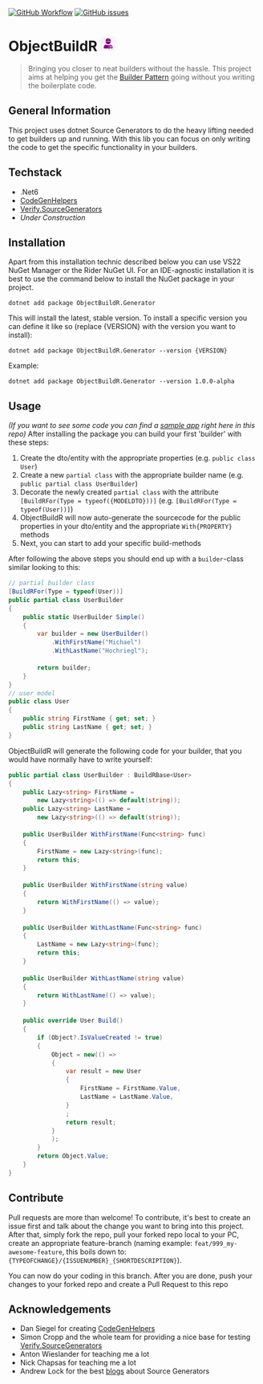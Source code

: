 [![GitHub Workflow](https://github.com/MichaelHochriegl/ObjectBuildR/actions/workflows/build.yml/badge.svg)](https://github.com/MichaelHochriegl/ObjectBuildR/actions/workflows/build-and-test.yml)
[![GitHub issues](https://img.shields.io/github/issues/michaelhochriegl/objectbuildr)](https://github.com/MichaelHochriegl/ObjectBuildR/issues)
# ObjectBuildR <img src="./ObjectBuildR.png" height="30" width="30" >
> Bringing you closer to neat builders without the hassle.
>This project aims at helping you get the [Builder Pattern](https://en.wikipedia.org/wiki/Builder_pattern) going without you writing the boilerplate code.


## General Information
This project uses dotnet Source Generators to do the heavy lifting needed to get builders up and running.
With this lib you can focus on only writing the code to get the specific functionality in your builders.

## Techstack
- .Net6
- [CodeGenHelpers](https://github.com/dansiegel/CodeGenHelpers)
- [Verify.SourceGenerators](https://github.com/VerifyTests/Verify.SourceGenerators)
- *Under Construction*

## Installation
Apart from this installation technic described below you can use VS22 NuGet Manager or the Rider NuGet UI.
For an IDE-agnostic installation it is best to use the command below to install the NuGet package in your project.
```shell
dotnet add package ObjectBuildR.Generator
```

This will install the latest, stable version.
To install a specific version you can define it like so (replace {VERSION} with the version you want to install):
```shell
dotnet add package ObjectBuildR.Generator --version {VERSION}
```

Example:
```shell
dotnet add package ObjectBuildR.Generator --version 1.0.0-alpha
```

## Usage
*(If you want to see some code you can find a [sample app](https://github.com/MichaelHochriegl/ObjectBuildR/tree/master/src/ObjectBuildR.Sample) right here in this repo)*
After installing the package you can build your first 'builder' with these steps:
1. Create the dto/entity with the appropriate properties (e.g. `public class User`)
2. Create a new `partial class` with the appropriate builder name (e.g. `public partial class UserBuilder`)
3. Decorate the newly created `partial class` with the attribute `[BuildRFor(Type = typeof({MODELDTO}))]` (e.g. `[BuildRFor(Type = typeof(User))]`)
4. ObjectBuildR will now auto-generate the sourcecode for the public properties in your dto/entity and the appropriate `With{PROPERTY}` methods
5. Next, you can start to add your specific build-methods

After following the above steps you should end up with a `builder`-class similar looking to this:
```csharp
// partial builder class
[BuildRFor(Type = typeof(User))]
public partial class UserBuilder
{
    public static UserBuilder Simple()
    {
        var builder = new UserBuilder()
            .WithFirstName("Michael")
            .WithLastName("Hochriegl");

        return builder;
    }
}
// user model
public class User
{
    public string FirstName { get; set; }
    public string LastName { get; set; }
}
```

ObjectBuildR will generate the following code for your builder, that you would have normally have to write yourself:
```csharp
public partial class UserBuilder : BuildRBase<User>
{
    public Lazy<string> FirstName =
        new Lazy<string>(() => default(string));
    public Lazy<string> LastName =
        new Lazy<string>(() => default(string));

    public UserBuilder WithFirstName(Func<string> func)
    {
        FirstName = new Lazy<string>(func);
        return this;
    }

    public UserBuilder WithFirstName(string value)
    {
        return WithFirstName(() => value);
    }

    public UserBuilder WithLastName(Func<string> func)
    {
        LastName = new Lazy<string>(func);
        return this;
    }

    public UserBuilder WithLastName(string value)
    {
        return WithLastName(() => value);
    }

    public override User Build()
    {
        if (Object?.IsValueCreated != true)
        {
            Object = new(() =>
            {
                var result = new User
                {
                    FirstName = FirstName.Value,
                    LastName = LastName.Value,
                }
                ;
                return result;
            }
            );
        }
        return Object.Value;
    }
}
```

## Contribute
Pull requests are more than welcome! To contribute, it's best to create an issue first and talk about the change you want to bring into this project.
After that, simply fork the repo, pull your forked repo local to your PC, create an appropriate feature-branch (naming example: `feat/999_my-awesome-feature`, this boils down to: `{TYPEOFCHANGE}/{ISSUENUMBER}_{SHORTDESCRIPTION}`).

You can now do your coding in this branch. After you are done, push your changes to your forked repo and create a Pull Request to this repo

## Acknowledgements
- Dan Siegel for creating [CodeGenHelpers](https://github.com/dansiegel/CodeGenHelpers)
- Simon Cropp and the whole team for providing a nice base for testing [Verify.SourceGenerators](https://github.com/VerifyTests/Verify.SourceGenerators)
- Anton Wieslander for teaching me a lot
- Nick Chapsas for teaching me a lot
- Andrew Lock for the best [blogs](https://andrewlock.net/creating-a-source-generator-part-1-creating-an-incremental-source-generator/) about Source Generators

